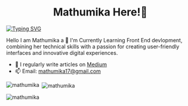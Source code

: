 <h1 align="center"> Mathumika Here!👋</h1>
<a href="https://git.io/typing-svg"><img src="https://readme-typing-svg.herokuapp.com?font=poppins&weight=900&size=25&pause=1000&color=BBA210&width=435&lines=I'm+a+Frontend+Developer" alt="Typing SVG" /></a>

<p align="left">Hello I am Mathumika a 🌱 I'm Currently Learning
 Front End devlopment, combining her technical skills with a passion for creating user-friendly interfaces and innovative digital experiences.</p>


- 📝 I regularly write articles on [Medium](https://medium.com/@mathumika17)
- 📫 Email: mathumika17@gmail.com

<p><img align="left" src="https://github-readme-stats.vercel.app/api/top-langs?username=mathumika&show_icons=true&locale=en&layout=compact" alt="mathumika" /></p>

<p>&nbsp;<img align="center" src="https://github-readme-stats.vercel.app/api?username=mathumika&show_icons=true&locale=en" alt="mathumika" /></p>

<p><img align="center" src="https://github-readme-streak-stats.herokuapp.com/?user=mathumika&" alt="mathumika" /></p>
